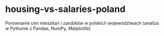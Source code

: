 # housing-vs-salaries-poland
Porównanie cen mieszkań i zarobków w polskich województwach (analiza w Pythonie z Pandas, NumPy, Matplotlib).
